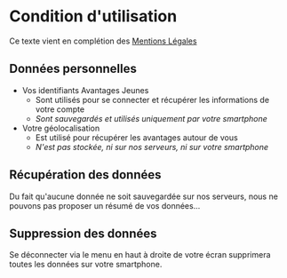 # Condition d'utilisation


Ce texte vient en complétion des [Mentions Légales](https://github.com/camarm-dev/bfc-avantagesjeunes-mobile/blob/main/LEGAL.md)

## Données personnelles

- Vos identifiants Avantages Jeunes
    - Sont utilisés pour se connecter et récupérer les informations de votre compte
    - _Sont sauvegardés et utilisés uniquement par votre smartphone_
- Votre géolocalisation
  - Est utilisé pour récupérer les avantages autour de vous
  - _N'est pas stockée, ni sur nos serveurs, ni sur votre smartphone_

## Récupération des données

Du fait qu'aucune donnée ne soit sauvegardée sur nos serveurs, nous ne pouvons pas proposer un résumé de vos données...

## Suppression des données

Se déconnecter via le menu en haut à droite de votre écran supprimera toutes les données sur votre smartphone.
